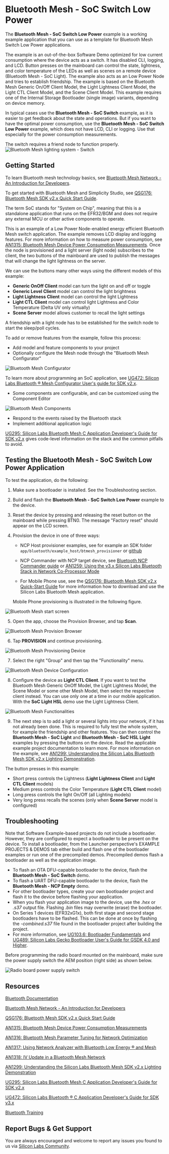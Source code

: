 # Bluetooth Mesh - SoC Switch Low Power

The **Bluetooth Mesh - SoC Switch Low Power** example is a working example application that you can use as a template for Bluetooth Mesh Switch Low Power applications.

The example is an out-of-the-box Software Demo optimized for low current consumption where the device acts as a switch. It has disabled CLI, logging, and LCD. Button presses on the mainboard can control the state, lightness, and color temperature of the LEDs as well as scenes on a remote device (Bluetooth Mesh - SoC Light). The example also acts as an Low Power Node and tries to establish friendship. The example is based on the Bluetooth Mesh Generic On/Off Client Model, the Light Lightness Client Model, the Light CTL Client Model, and the Scene Client Model. This example requires one of the Internal Storage Bootloader (single image) variants, depending on device memory.

In typical cases use the **Bluetooth Mesh - SoC Switch** example, as it is easier to get feedback about the state and operations. But if you want to have the optimal power consumption, use the **Bluetooth Mesh - SoC Switch Low Power** example, which does not have LCD, CLI or logging. Use that especially for the power consumption measurements.

The switch requires a friend node to function properly.
![Bluetooth Mesh lighting system - Switch](readme_img7.png)

## Getting Started

To learn Bluetooth mesh technology basics, see [Bluetooth Mesh Network - An Introduction for Developers](https://www.bluetooth.com/wp-content/uploads/2019/03/Mesh-Technology-Overview.pdf).

To get started with Bluetooth Mesh and Simplicity Studio, see [QSG176: Bluetooth Mesh SDK v2.x Quick Start Guide](https://www.silabs.com/documents/public/quick-start-guides/qsg176-bluetooth-mesh-sdk-v2x-quick-start-guide.pdf).

The term SoC stands for "System on Chip", meaning that this is a standalone application that runs on the EFR32/BGM and does not require any external MCU or other active components to operate.

This is an example of a Low Power Node-enabled energy efficient Bluetooth Mesh switch application. The example removes LCD display and logging features. For more information on how to measure power consumption, see [AN1315: Bluetooth Mesh Device Power Consumption Measurements](https://www.silabs.com/documents/public/application-notes/an1315-bluetooth-mesh-power-consumption-measurements.pdf). Once the node is provisioned and a light server (light node) subscribes to the client, the two buttons of the mainboard are used to publish the messages that will change the light lightness on the server.

We can use the buttons many other ways using the different models of this example:

- **Generic OnOff Client** model can turn the light on and off or toggle
- **Generic Level Client** model can control the light brightness
- **Light Lightness Client** model can control the light Lightness
- **Light CTL Client** model can control light Lightness and Color Temperature (Delta UV only virtually)
- **Scene Server** model allows customer to recall the light settings

A friendship with a light node has to be established for the switch node to start the sleep/poll cycles.

To add or remove features from the example, follow this process:

- Add model and feature components to your project
- Optionally configure the Mesh node through the "Bluetooth Mesh Configurator"

![Bluetooth Mesh Configurator](readme_img1.png)

To learn more about programming an SoC application, see [UG472: Silicon Labs Bluetooth ® Mesh Configurator User's guide for SDK v2.x](https://www.silabs.com/documents/public/user-guides/ug472-bluetooth-mesh-v2x-node-configuration-users-guide.pdf).

- Some components are configurable, and can be customized using the Component Editor

![Bluetooth Mesh Components](readme_img8.png)

- Respond to the events raised by the Bluetooth stack
- Implement additional application logic

[UG295: Silicon Labs Bluetooth Mesh C Application Developer's Guide for SDK v2.x](https://www.silabs.com/documents/public/user-guides/ug295-bluetooth-mesh-dev-guide.pdf) gives code-level information on the stack and the common pitfalls to avoid.

## Testing the Bluetooth Mesh - SoC Switch Low Power Application

To test the application, do the following:

1. Make sure a bootloader is installed. See the Troubleshooting section.
2. Build and flash the **Bluetooth Mesh - SoC Switch Low Power** example to the device.
3. Reset the device by pressing and releasing the reset button on the mainboard while pressing BTN0. The message "Factory reset" should appear on the LCD screen.
4. Provision the device in one of three ways:

   - NCP Host provisioner examples, see for example an SDK folder `app/bluetooth/example_host/btmesh_provisioner` or [github](https://github.com/SiliconLabs/bluetooth_mesh_stack_features/tree/master/provisioning)

   - NCP Commander with NCP target device, see [Bluetooth NCP Commander guide](https://docs.silabs.com/simplicity-studio-5-users-guide/latest/ss-5-users-guide-tools-bluetooth-ncp-commander) or [AN1259: Using the v3.x Silicon Labs Bluetooth Stack in Network Co-Processor Mode](https://www.silabs.com/documents/public/application-notes/an1259-bt-ncp-mode-sdk-v3x.pdf)

   - For Mobile Phone use, see the [QSG176: Bluetooth Mesh SDK v2.x Quick-Start Guide](https://www.silabs.com/documents/public/quick-start-guides/qsg176-bluetooth-mesh-sdk-v2x-quick-start-guide.pdf) for more information how to download and use the Silicon Labs Bluetooth Mesh application.

   Mobile Phone provisioning is illustrated in the following figure.

![Bluetooth Mesh start screen](readme_img6.png)

5. Open the app, choose the Provision Browser, and tap **Scan**.

![Bluetooth Mesh Provision Browser](readme_img2.png)

6. Tap **PROVISION** and continue provisioning.

![Bluetooth Mesh Provisioning Device](readme_img3.png)

7. Select the right "Group" and then tap the "Functionality" menu.

![Bluetooth Mesh Device Configuration](readme_img4.png)

8. Configure the device as **Light CTL Client**. If you want to test the Bluetooth Mesh Generic OnOff Model, the Light Lightness Model, the Scene Model or some other Mesh Model, then select the respective client instead. You can use only one at a time in our mobile application. With the **SoC Light HSL** demo use the Light Lightness Client.

![Bluetooth Mesh Functionalities](readme_img5.png)

9. The next step is to add a light or several lights into your network, if it has not already been done. This is required to fully test the whole system, for example the friendship and other features. You can then control the **Bluetooth Mesh - SoC Light** and **Bluetooth Mesh - SoC HSL Light** examples by pressing the buttons on the device. Read the applicable example project documentation to learn more.
For more information on the example, see [AN1299: Understanding the Silicon Labs Bluetooth Mesh SDK v2.x Lighting Demonstration](https://www.silabs.com/documents/public/application-notes/an1299-understanding-bluetooth-mesh-lighting-demo-sdk-2x.pdf).

The button presses in this example:

- Short press controls the Lightness (**Light Lightness Client** and **Light CTL Client** models)
- Medium press controls the Color Temperature (**Light CTL Client** model)
- Long press controls the light On/Off (all Lighting models)
- Very long press recalls the scenes (only when **Scene Server** model is configured)

## Troubleshooting

Note that Software Example-based projects do not include a bootloader. However, they are configured to expect a bootloader to be present on the device. To install a bootloader, from the Launcher perspective's EXAMPLE PROJECTS & DEMOS tab either build and flash one of the bootloader examples or run one of the precompiled demos. Precompiled demos flash a bootloader as well as the application image.

- To flash an OTA DFU-capable bootloader to the device, flash the **Bluetooth Mesh - SoC Switch** demo.
- To flash a UART DFU-capable bootloader to the device, flash the **Bluetooth Mesh - NCP Empty** demo.
- For other bootloader types, create your own bootloader project and flash it to the device before flashing your application.
- When you flash your application image to the device, use the *.hex* or *.s37* output file. Flashing *.bin* files may overwrite (erase) the bootloader.
- On Series 1 devices (EFR32xG1x), both first stage and second stage bootloaders have to be flashed. This can be done at once by flashing the *-combined.s37* file found in the bootloader project after building the project.
- For more information, see [UG103.6: Bootloader Fundamentals](https://www.silabs.com/documents/public/user-guides/ug103-06-fundamentals-bootloading.pdf) and [UG489: Silicon Labs Gecko Bootloader User's Guide for GSDK 4.0 and Higher](https://cn.silabs.com/documents/public/user-guides/ug489-gecko-bootloader-user-guide-gsdk-4.pdf).

Before programming the radio board mounted on the mainboard, make sure the power supply switch the AEM position (right side) as shown below.

![Radio board power supply switch](readme_img0.png)

## Resources

[Bluetooth Documentation](https://docs.silabs.com/bluetooth/latest/)

[Bluetooth Mesh Network - An Introduction for Developers](https://www.bluetooth.com/wp-content/uploads/2019/03/Mesh-Technology-Overview.pdf)

[QSG176: Bluetooth Mesh SDK v2.x Quick Start Guide](https://www.silabs.com/documents/public/quick-start-guides/qsg176-bluetooth-mesh-sdk-v2x-quick-start-guide.pdf)

[AN1315: Bluetooth Mesh Device Power Consumption Measurements](https://www.silabs.com/documents/public/application-notes/an1315-bluetooth-mesh-power-consumption-measurements.pdf)

[AN1316: Bluetooth Mesh Parameter Tuning for Network Optimization](https://www.silabs.com/documents/public/application-notes/an1316-bluetooth-mesh-network-optimization.pdf)

[AN1317: Using Network Analyzer with Bluetooth Low Energy ® and Mesh](https://www.silabs.com/documents/public/application-notes/an1317-network-analyzer-with-bluetooth-mesh-le.pdf)

[AN1318: IV Update in a Bluetooth Mesh Network](https://www.silabs.com/documents/public/application-notes/an1318-bluetooth-mesh-iv-update.pdf)

[AN1299: Understanding the Silicon Labs Bluetooth Mesh SDK v2.x Lighting Demonstration](https://www.silabs.com/documents/public/application-notes/an1299-understanding-bluetooth-mesh-lighting-demo-sdk-2x.pdf)

[UG295: Silicon Labs Bluetooth Mesh C Application Developer's Guide for SDK v2.x](https://www.silabs.com/documents/public/user-guides/ug295-bluetooth-mesh-dev-guide.pdf)

[UG472: Silicon Labs Bluetooth ® C Application Developer's Guide for SDK v3.x](https://www.silabs.com/documents/public/user-guides/ug434-bluetooth-c-soc-dev-guide-sdk-v3x.pdf)

[Bluetooth Training](https://www.silabs.com/support/training/bluetooth)

## Report Bugs & Get Support

You are always encouraged and welcome to report any issues you found to us via [Silicon Labs Community](https://www.silabs.com/community).
